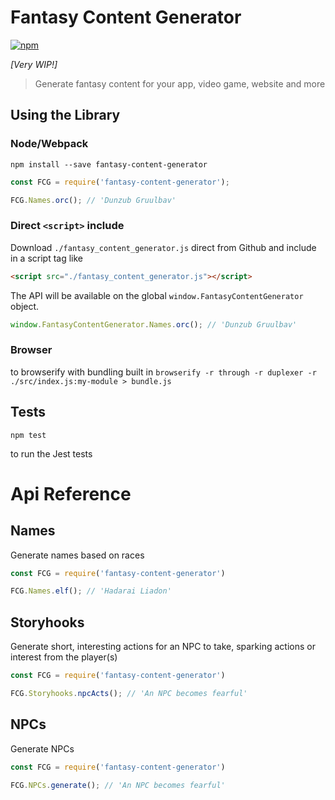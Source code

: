 # Fantasy Content Generator

[![npm](https://img.shields.io/npm/v/fantasy-content-generator.svg?style=flat-square)](https://www.npmjs.com/package/fantasy-content-generator)

_[Very WIP!]_

> Generate fantasy content for your app, video game, website and more

## Using the Library

### Node/Webpack

`npm install --save fantasy-content-generator`

```js
const FCG = require('fantasy-content-generator');

FCG.Names.orc(); // 'Dunzub Gruulbav'
```

### Direct `<script>` include

Download `./fantasy_content_generator.js` direct from Github and include in a script tag like

```html
<script src="./fantasy_content_generator.js"></script>
```

The API will be available on the global `window.FantasyContentGenerator` object.

```js
window.FantasyContentGenerator.Names.orc(); // 'Dunzub Gruulbav'
```

### Browser

to browserify with bundling built in
`browserify -r through -r duplexer -r ./src/index.js:my-module > bundle.js`

## Tests

```
npm test
```

to run the Jest tests

# Api Reference

## Names

Generate names based on races

```js
const FCG = require('fantasy-content-generator')

FCG.Names.elf(); // 'Hadarai Liadon'
```

## Storyhooks

Generate short, interesting actions for an NPC to take, sparking actions or interest from the player(s)

```js
const FCG = require('fantasy-content-generator')

FCG.Storyhooks.npcActs(); // 'An NPC becomes fearful'
```

## NPCs

Generate NPCs

```js
const FCG = require('fantasy-content-generator')

FCG.NPCs.generate(); // 'An NPC becomes fearful'
```